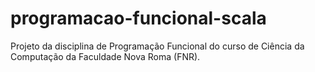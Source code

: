 # programacao-funcional-scala
Projeto da disciplina de Programação Funcional do curso de Ciência da Computação da Faculdade Nova Roma (FNR).
